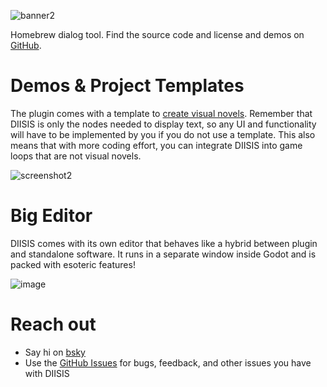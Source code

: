 ![banner2](https://github.com/user-attachments/assets/6c0cb035-8390-4c7a-9ca6-61ea9ba6a279)

Homebrew dialog tool. Find the source code and license and demos on [GitHub](https://github.com/SnekOfSpice/dialog-editor).

# Demos & Project Templates

The plugin comes with a template to [create visual novels](https://github.com/SnekOfSpice/dialog-editor/wiki/Using-the-visual-novel-template). Remember that DIISIS is only the nodes needed to display text, so any UI and functionality will have to be implemented by you if you do not use a template. This also means that with more coding effort, you can integrate DIISIS  into game loops that are not visual novels.

![screenshot2](https://github.com/user-attachments/assets/ca341a37-09f5-467d-b5dc-381bedf9bb07)


# Big Editor

DIISIS comes with its own editor that behaves like a hybrid between plugin and standalone software. It runs in a separate window inside Godot and is packed with esoteric features!

![image](https://github.com/user-attachments/assets/5d36d61c-c9ba-4bd7-992b-f0d153a24a9b)


# Reach out
- Say hi on [bsky](https://bsky.app/profile/snekofspice.bsky.social)
- Use the [GitHub Issues](https://github.com/SnekOfSpice/dialog-editor/issues) for bugs, feedback, and other issues you have with DIISIS
